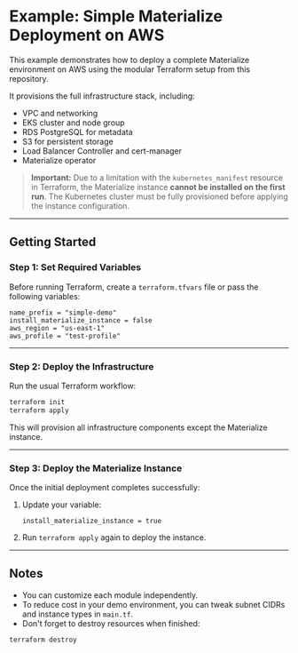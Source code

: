# Example: Simple Materialize Deployment on AWS

This example demonstrates how to deploy a complete Materialize environment on AWS using the modular Terraform setup from this repository.

It provisions the full infrastructure stack, including:
- VPC and networking
- EKS cluster and node group
- RDS PostgreSQL for metadata
- S3 for persistent storage
- Load Balancer Controller and cert-manager
- Materialize operator

> **Important:**
> Due to a limitation with the `kubernetes_manifest` resource in Terraform, the Materialize instance **cannot be installed on the first run**. The Kubernetes cluster must be fully provisioned before applying the instance configuration.

---

## Getting Started

### Step 1: Set Required Variables

Before running Terraform, create a `terraform.tfvars` file or pass the following variables:

```hcl
name_prefix = "simple-demo"
install_materialize_instance = false
aws_region = "us-east-1"
aws_profile = "test-profile"
````

---

### Step 2: Deploy the Infrastructure

Run the usual Terraform workflow:

```bash
terraform init
terraform apply
```

This will provision all infrastructure components except the Materialize instance.

---

### Step 3: Deploy the Materialize Instance

Once the initial deployment completes successfully:

1. Update your variable:

   ```hcl
   install_materialize_instance = true
   ```

2. Run `terraform apply` again to deploy the instance.

---

## Notes

* You can customize each module independently.
* To reduce cost in your demo environment, you can tweak subnet CIDRs and instance types in `main.tf`.
* Don't forget to destroy resources when finished:

```bash
terraform destroy
```
